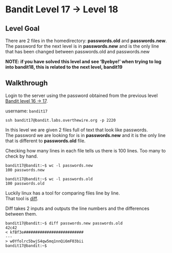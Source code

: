 # Bandit Level 17 -> Level 18

## Level Goal  
There are 2 files in the homedirectory: **passwords.old** and **passwords.new**. The password for the next level is in **passwords.new** and is the only line that has been changed between passwords.old and passwords.new

**NOTE: if you have solved this level and see ‘Byebye!’ when trying to log into bandit18, this is related to the next level, bandit19**

## Walkthrough

Login to the server using the password obtained from the previous level [Bandit level 16 -> 17](../bandit16-17/README.md). 

username: `bandit17` 

```
ssh bandit17@bandit.labs.overthewire.org -p 2220
```

In this level we are given 2 files full of text that look like passwords.  
The password we are looking for is in **passwords.new** and it is the only line that is different to **passwords.old** file.

Checking how many lines in each file tells us there is 100 lines. Too many to check by hand.

```
bandit17@bandit:~$ wc -l passwords.new 
100 passwords.new

bandit17@bandit:~$ wc -l passwords.old 
100 passwords.old
```

Luckily linux has a tool for comparing files line by line.  
That tool is [diff](https://linux.die.net/man/1/diff).  

Diff takes 2 inputs and outputs the line numbers and the differences between them.

```
bandit17@bandit:~$ diff passwords.new passwords.old
42c42
< kfBf3e##########################
---
> w0Yfolrc5bwjS4qw5mq1nnQi6mF03bii
bandit17@bandit:~$
```